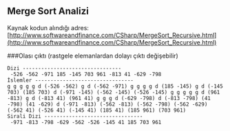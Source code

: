 ##  Merge Sort Analizi
Kaynak kodun alındığı adres:[http://www.softwareandfinance.com/CSharp/MergeSort_Recursive.html](http://www.softwareandfinance.com/CSharp/MergeSort_Recursive.html)

###Olası çıktı (rastgele elemanlardan dolayı çıktı değişebilir)
```
Dizi --------------------------------
 -526 -562 -971 185 -145 703 961 -813 41 -629 -798
İslemler --------------------------------
g g g g g d (-526 -562) g d (-562 -971) g g g g d (185 -145) g d (-145 703) (185 703) d (-971 -145) (-562 -145) (-526 -145) g g g g g d (961 -813) g d (-813 41) (961 41) g g g d (-629 -798) d (-813 -798) (41 -798) (41 -629) d (-971 -813) (-562 -813) (-562 -798) (-562 -629) (-562 41) (-526 41) (-145 41) (185 41) (185 961) (703 961) 
Sirali Dizi --------------------------------
 -971 -813 -798 -629 -562 -526 -145 41 185 703 961
```
